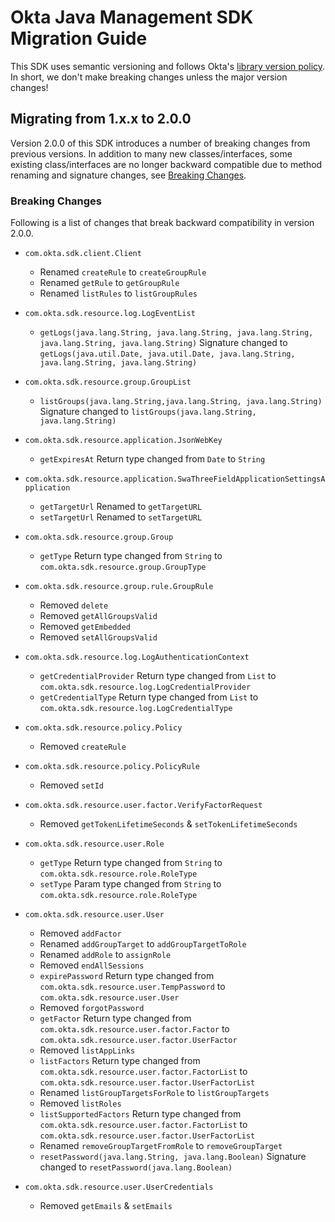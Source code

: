# Okta Java Management SDK Migration Guide
 
This SDK uses semantic versioning and follows Okta's [library version policy](https://developer.okta.com/code/library-versions/). In short, we don't make breaking changes unless the major version changes!

## Migrating from 1.x.x to 2.0.0

Version 2.0.0 of this SDK introduces a number of breaking changes from previous versions. 
In addition to many new classes/interfaces, some existing class/interfaces are no longer backward compatible due to method renaming and signature changes, see [Breaking Changes](#breaking-changes).

### Breaking Changes

Following is a list of changes that break backward compatibility in version 2.0.0.

- `com.okta.sdk.client.Client`
   - Renamed `createRule` to `createGroupRule`
   - Renamed `getRule` to `getGroupRule`
   - Renamed `listRules` to `listGroupRules`
   
- `com.okta.sdk.resource.log.LogEventList` 
   - `getLogs(java.lang.String, java.lang.String, java.lang.String, java.lang.String, java.lang.String)`
   Signature changed to `getLogs(java.util.Date, java.util.Date, java.lang.String, java.lang.String, java.lang.String)`
   
- `com.okta.sdk.resource.group.GroupList` 
   - `listGroups(java.lang.String,java.lang.String, java.lang.String)`
   Signature changed to `listGroups(java.lang.String, java.lang.String)`

- `com.okta.sdk.resource.application.JsonWebKey`
   - `getExpiresAt` Return type changed from `Date` to `String`

- `com.okta.sdk.resource.application.SwaThreeFieldApplicationSettingsApplication`
   - `getTargetUrl` Renamed to `getTargetURL`
   - `setTargetUrl` Renamed to `setTargetURL`

- `com.okta.sdk.resource.group.Group`
   - `getType` Return type changed from `String` to `com.okta.sdk.resource.group.GroupType`

- `com.okta.sdk.resource.group.rule.GroupRule`
   - Removed `delete` 
   - Removed `getAllGroupsValid` 
   - Removed `getEmbedded` 
   - Removed `setAllGroupsValid`

- `com.okta.sdk.resource.log.LogAuthenticationContext`
   - `getCredentialProvider` Return type changed from `List` to `com.okta.sdk.resource.log.LogCredentialProvider`
   - `getCredentialType` Return type changed from `List` to `com.okta.sdk.resource.log.LogCredentialType`

- `com.okta.sdk.resource.policy.Policy`
   - Removed `createRule`

- `com.okta.sdk.resource.policy.PolicyRule`
   - Removed `setId`

- `com.okta.sdk.resource.user.factor.VerifyFactorRequest`
   - Removed `getTokenLifetimeSeconds` & `setTokenLifetimeSeconds`

- `com.okta.sdk.resource.user.Role`
   - `getType` Return type changed from `String` to `com.okta.sdk.resource.role.RoleType`
   - `setType` Param type changed from `String` to `com.okta.sdk.resource.role.RoleType`

- `com.okta.sdk.resource.user.User`
   - Removed `addFactor`
   - Renamed `addGroupTarget` to `addGroupTargetToRole`
   - Renamed `addRole` to `assignRole`
   - Removed `endAllSessions`
   - `expirePassword` Return type changed from `com.okta.sdk.resource.user.TempPassword` to `com.okta.sdk.resource.user.User`
   - Removed `forgotPassword`
   - `getFactor` Return type changed from `com.okta.sdk.resource.user.factor.Factor` to `com.okta.sdk.resource.user.factor.UserFactor`
   - Removed `listAppLinks`
   - `listFactors` Return type changed from `com.okta.sdk.resource.user.factor.FactorList` to `com.okta.sdk.resource.user.factor.UserFactorList` 
   - Renamed `listGroupTargetsForRole` to `listGroupTargets`
   - Removed `listRoles`
   - `listSupportedFactors` Return type changed from `com.okta.sdk.resource.user.factor.FactorList` to `com.okta.sdk.resource.user.factor.UserFactorList`
   - Renamed `removeGroupTargetFromRole` to `removeGroupTarget`
   - `resetPassword(java.lang.String, java.lang.Boolean)` Signature changed to `resetPassword(java.lang.Boolean)`

- `com.okta.sdk.resource.user.UserCredentials`
   - Removed `getEmails` & `setEmails`
